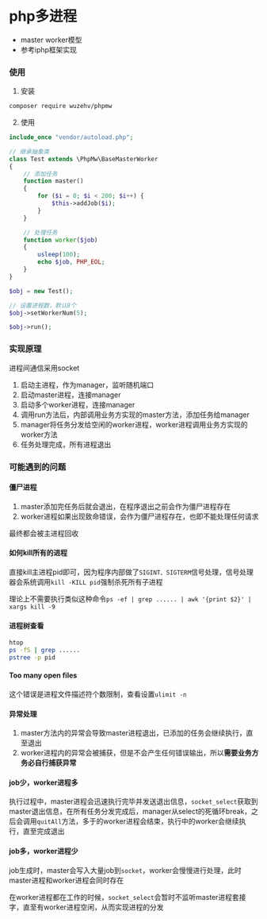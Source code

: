 # php多进程
* master worker模型
* 参考iphp框架实现

### 使用

1. 安装

```bash
composer require wuzehv/phpmw
```

2. 使用

```php
include_once "vendor/autoload.php";

// 继承抽象类
class Test extends \PhpMw\BaseMasterWorker
{
    // 添加任务
    function master()
    {
        for ($i = 0; $i < 200; $i++) {
            $this->addJob($i);
        }
    }

    // 处理任务
    function worker($job)
    {
        usleep(100);
        echo $job, PHP_EOL;
    }
}

$obj = new Test();

// 设置进程数，默认8个
$obj->setWorkerNum(5);

$obj->run();
```

### 实现原理

进程间通信采用socket

1. 启动主进程，作为manager，监听随机端口
2. 启动master进程，连接manager
3. 启动多个worker进程，连接manager
4. 调用run方法后，内部调用业务方实现的master方法，添加任务给manager
5. manager将任务分发给空闲的worker进程，worker进程调用业务方实现的worker方法
6. 任务处理完成，所有进程退出

### 可能遇到的问题

#### 僵尸进程

1. master添加完任务后就会退出，在程序退出之前会作为僵尸进程存在
2. worker进程如果出现致命错误，会作为僵尸进程存在，也即不能处理任何请求

最终都会被主进程回收

#### 如何kill所有的进程

直接kill主进程pid即可，因为程序内部做了`SIGINT、SIGTERM`信号处理，信号处理器会系统调用`kill -KILL pid`强制杀死所有子进程

理论上不需要执行类似这种命令`ps -ef | grep ...... | awk '{print $2}' | xargs kill -9`

#### 进程树查看

```bash
htop
ps -fS | grep ......
pstree -p pid
```

#### Too many open files

这个错误是进程文件描述符个数限制，查看设置`ulimit -n`

#### 异常处理

1. master方法内的异常会导致master进程退出，已添加的任务会继续执行，直至退出
2. worker进程内的异常会被捕获，但是不会产生任何错误输出，所以**需要业务方务必自行捕获异常**

#### job少，worker进程多

执行过程中，master进程会迅速执行完毕并发送退出信息，`socket_select`获取到master退出信息，在所有任务分发完成后，manager从select的死循环break，之后会调用`quitAll`方法，多于的worker进程会结束，执行中的worker会继续执行，直至完成退出

#### job多，worker进程少

job生成时，master会写入大量job到`socket`，worker会慢慢进行处理，此时master进程和worker进程会同时存在

在worker进程都在工作的时候，`socket_select`会暂时不监听master进程套接字，直至有worker进程空闲，从而实现进程的分发
